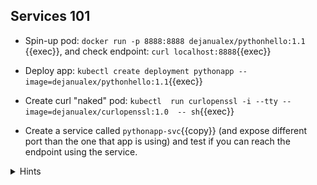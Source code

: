 ## Services 101

* Spin-up pod: `docker run -p 8888:8888 dejanualex/pythonhello:1.1 `{{exec}}, and check endpoint: `curl localhost:8888`{{exec}}

* Deploy app: `kubectl create deployment pythonapp --image=dejanualex/pythonhello:1.1`{{exec}}

* Create curl "naked" pod: `kubectl  run curlopenssl -i --tty --image=dejanualex/curlopenssl:1.0  -- sh`{{exec}} 

* Create a service called `pythonapp-svc`{{copy}} (and expose different port than the one that app is using) and test if you can reach the endpoint using the service.

<details>
<summary>Hints</summary>
Create service <code>kubectl expose deployment pythonapp --name=pythonapp-svc --port=8081 --target-port=8888</code>
<br>
Check the endpoint using the service <code>kubectl exec po/curlopenssl -- curl -s pythonapp-svc.default.svc.cluster.local:8081</code>
</details>
